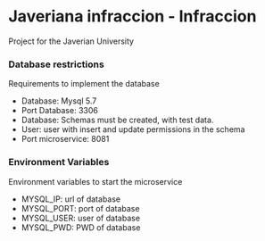 # Javeriana infraccion - Infraccion

Project for the Javerian University

### Database restrictions

Requirements to implement the database

* Database: Mysql 5.7
* Port Database: 3306
* Database: Schemas must be created, with test data.
* User: user with insert and update permissions in the schema
* Port microservice: 8081

### Environment Variables

Environment variables to start the microservice

* MYSQL_IP: url of database
* MYSQL_PORT: port of database
* MYSQL_USER: user of database
* MYSQL_PWD: PWD of database